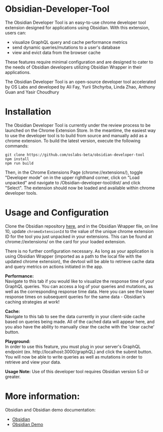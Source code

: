 # Obsidian-Developer-Tool

The Obsidian Developer Tool is an easy-to-use chrome developer tool extension designed for applications using Obsidian. With this extension, users can:

- visualize GraphQL query and cache performance metrics 
- send dynamic queries/mutations to a user's database 
- view and evict data from the browser cache

These features require minimal configuration and are designed to cater to the needs of Obsidian developers utilizing Obsidian Wrapper in their applications.

The Obsidian Developer Tool is an open-source developer tool accelerated by OS Labs and developed by Ali Fay, Yurii Shchyrba, Linda Zhao, Anthony Guan and Yasir Choudhury

# Installation

The Obsidian Developer Tool is currently under the review process to be launched on the Chrome Extension Store. In the meantime, the easiest way to use the developer tool is to build from source and manually add as a chrome extension. To build the latest version, execute the following commands:


```
git clone https://github.com/oslabs-beta/obsidian-developer-tool 
npm install
npm run build
```

Then, in the Chrome Extensions Page (chrome://extensions/), toggle "Developer mode" on in the upper righthand corner, click on "Load unpacked" and navigate to /Obsidian-developer-tool/dist/ and click "Select". The extension should now be loaded and available within chrome developer tools.

# Usage and Configuration
Clone the Obsidian repository [here](https://github.com/open-source-labs/obsidian), and in the Obsidian Wrapper file, on line 10, update ```chromeExtensionId``` to the value of the unique chrome extension ID for the tool you just unpacked in your extensions. This can be found at chrome://extensions/ on the card for your loaded extension.

There is no further configuration necessary. As long as your application is using Obsidian Wrapper (imported as a path to the local file with the updated chrome extension), the devtool will be able to retrieve cache data and query metrics on actions initiated in the app. 

**Performance:** <br/>
Navigate to this tab if you would like to visualize the response time of your GraphQL queries. You can access a log of your queries and mutations, as well as the corresponding response time data. Here you can see the lower response times on subsequent queries for the same data - Obsidian's caching strategies at work! 

**Cache:** <br/>
Navigate to this tab to see the data currently in your client-side cache based on queries being made. All of the cached data will appear here, and you also have the ability to manually clear the cache with the 'clear cache' button. 

**Playground:** <br/>
In order to use this feature, you must plug in your server's GraphQL endpoint (ex. http://localhost:3000/graphQL) and click the submit button. You will now be able to write queries as well as mutations in order to retrieve and view your data. 

**Usage Note:**
Use of this developer tool requires Obsidian version 5.0 or greater.

# More information:
Obsidian and Obsidian demo documentation: 
* [Obsidian](https://github.com/open-source-labs/obsidian) 
* [Obsidian Demo](https://github.com/oslabs-beta/obsidian-demo-5.0) 
